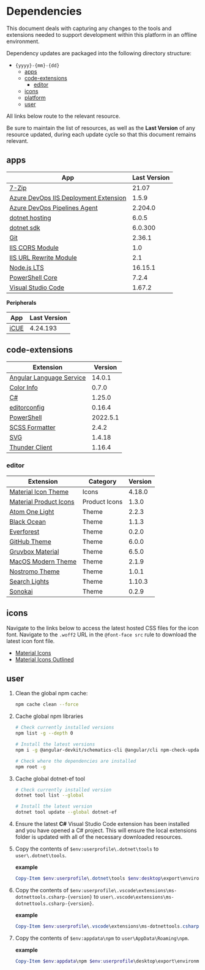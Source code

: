 # Dependencies

This document deals with capturing any changes to the tools and extensions needed to support development within this platform in an offline environment.

Dependency updates are packaged into the following directory structure:

* `{yyyy}-{mm}-{dd}`
  * [apps](#apps)
  * [code-extensions](#code-extensions)
    * [editor](#editor)
  * [icons](#icons)
  * [platform](./02-platform.md)
  * [user](#user)

All links below route to the relevant resource.

Be sure to maintain the list of resources, as well as the **Last Version** of any resource updated, during each update cycle so that this document remains relevant.

## apps

App | Last Version
----|-------------
[7-Zip](https://www.7-zip.org/) | 21.07
[Azure DevOps IIS Deployment Extension](https://marketplace.visualstudio.com/items?itemName=ms-vscs-rm.iiswebapp) | 1.5.9
[Azure DevOps Pipelines Agent](https://github.com/microsoft/azure-pipelines-agent) | 2.204.0
[dotnet hosting](https://dotnet.microsoft.com/en-us/download/dotnet/6.0) | 6.0.5
[dotnet sdk](https://dotnet.microsoft.com/en-us/download) | 6.0.300
[Git](https://git-scm.com) | 2.36.1
[IIS CORS Module](https://www.iis.net/downloads/microsoft/iis-cors-module) | 1.0
[IIS URL Rewrite Module](https://www.iis.net/downloads/microsoft/url-rewrite) | 2.1
[Node.js LTS](https://nodejs.org/en/) | 16.15.1
[PowerShell Core](https://github.com/PowerShell/PowerShell) | 7.2.4
[Visual Studio Code](https://code.visualstudio.com/) | 1.67.2

**Peripherals**

App | Last Version
----|-------------
[iCUE](https://www.corsair.com/us/en/downloads) | 4.24.193

## code-extensions

Extension | Version
----------|---------
[Angular Language Service](https://marketplace.visualstudio.com/items?itemName=Angular.ng-template) | 14.0.1
[Color Info](https://marketplace.visualstudio.com/items?itemName=bierner.color-info) | 0.7.0
[C#](https://marketplace.visualstudio.com/items?itemName=ms-dotnettools.csharp) | 1.25.0
[editorconfig](https://marketplace.visualstudio.com/items?itemName=EditorConfig.EditorConfig) | 0.16.4
[PowerShell](https://marketplace.visualstudio.com/items?itemName=ms-vscode.PowerShell) | 2022.5.1
[SCSS Formatter](https://marketplace.visualstudio.com/items?itemName=sibiraj-s.vscode-scss-formatter) | 2.4.2
[SVG](https://marketplace.visualstudio.com/items?itemName=jock.svg) | 1.4.18
[Thunder Client](https://marketplace.visualstudio.com/items?itemName=rangav.vscode-thunder-client) | 1.16.4

### editor

Extension | Category | Version
----------|----------|--------
[Material Icon Theme](https://marketplace.visualstudio.com/items?itemName=PKief.material-icon-theme) | Icons | 4.18.0
[Material Product Icons](https://marketplace.visualstudio.com/items?itemName=PKief.material-product-icons) | Product Icons | 1.3.0
[Atom One Light](https://marketplace.visualstudio.com/items?itemName=akamud.vscode-theme-onelight) | Theme | 2.2.3
[Black Ocean](https://marketplace.visualstudio.com/items?itemName=zamerick.black-ocean) | Theme | 1.1.3
[Everforest](https://marketplace.visualstudio.com/items?itemName=sainnhe.everforest) | Theme | 0.2.0
[GitHub Theme](https://marketplace.visualstudio.com/items?itemName=GitHub.github-vscode-theme) | Theme | 6.0.0
[Gruvbox Material](https://marketplace.visualstudio.com/items?itemName=sainnhe.gruvbox-material) | Theme | 6.5.0
[MacOS Modern Theme](https://marketplace.visualstudio.com/items?itemName=davidbwaters.macos-modern-theme) | Theme | 2.1.9
[Nostromo Theme](https://marketplace.visualstudio.com/items?itemName=martintheimer.nostromo-theme) | Theme | 1.0.1
[Search Lights](https://marketplace.visualstudio.com/items?itemName=radiolevity.search-lights) | Theme | 1.10.3
[Sonokai](https://marketplace.visualstudio.com/items?itemName=sainnhe.sonokai) | Theme | 0.2.9

## icons

Navigate to the links below to access the latest hosted CSS files for the icon font. Navigate to the `.woff2` URL in the `@font-face src` rule to download the latest icon font file.

* [Material Icons](https://fonts.googleapis.com/icon?family=Material+Icons)
* [Material Icons Outlined](https://fonts.googleapis.com/icon?family=Material+Icons+Outlined)

## user

1. Clean the global npm cache:

    ```bash
    npm cache clean --force
    ```

2. Cache global npm libraries

    ```bash
    # Check currently installed versions
    npm list -g --depth 0

    # Install the latest versions
    npm i -g @angular-devkit/schematics-cli @angular/cli npm-check-updates npm

    # Check where the dependencies are installed
    npm root -g
    ```

3. Cache global dotnet-ef tool

    ```bash
    # Check currently installed version
    dotnet tool list --global

    # Install the latest version
    dotnet tool update --global dotnet-ef
    ```

4. Ensure the latest **C#** Visual Studio Code extension has been installed and you have opened a C# project. This will ensure the local extensions folder is updated with all of the necessary downloaded resources.

5. Copy the contents of `$env:userprofile\.dotnet\tools` to `user\.dotnet\tools`.

    **example**  

    ```PowerShell
    Copy-Item $env:userprofile\.dotnet\tools $env:desktop\export\environment\2022-05-20\user\.dotnet\tools -Recurse
    ```

6. Copy the contents of `$env:userprofile\.vscode\extensions\ms-dotnettools.csharp-{version}` to `user\.vscode\extensions\ms-dotnettools.csharp-{version}`.

    **example**  
  
    ```PowerShell
    Copy-Item $env:userprofile\.vscode\extensions\ms-dotnettools.csharp-1.24.4-win32-x64 $env:desktop\export\environment\2022-05-20\user\.vscode\extensions\ms-dotnettools.csharp-1.24.4-win32-x64 -Recurse
    ```

7. Copy the contents of `$env:appdata\npm` to `user\AppData\Roaming\npm`.

    **example**  

    ```PowerShell
    Copy-Item $env:appdata\npm $env:userprofile\desktop\export\environment\2022-05-20\user\AppData\Roaming\npm -Recurse
    ```
